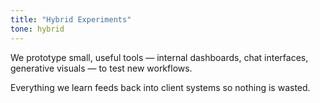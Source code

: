 ```yaml
---
title: "Hybrid Experiments"
tone: hybrid
---
```

We prototype small, useful tools — internal dashboards, chat interfaces, generative visuals — to test new workflows.

Everything we learn feeds back into client systems so nothing is wasted.
